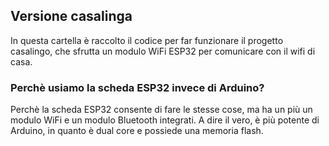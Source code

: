 ## Versione casalinga

In questa cartella è raccolto il codice per far funzionare il progetto casalingo, che sfrutta un modulo WiFi ESP32 per comunicare con il wifi di casa.

### Perchè usiamo la scheda ESP32 invece di Arduino?

Perchè la scheda ESP32 consente di fare le stesse cose, ma ha un più un modulo WiFi e un modulo Bluetooth integrati. A dire il vero, è più potente di Arduino, in quanto è dual core e possiede una memoria flash.
